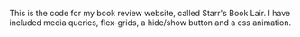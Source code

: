 This is the code for my book review website, called Starr's Book Lair. 
I have included media queries, flex-grids, a hide/show button and a css animation. 
